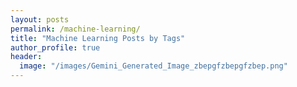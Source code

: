 ```yaml
---
layout: posts
permalink: /machine-learning/
title: "Machine Learning Posts by Tags"
author_profile: true
header:
  image: "/images/Gemini_Generated_Image_zbepgfzbepgfzbep.png"
---
```

